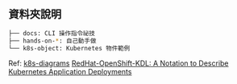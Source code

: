 ## 資料夾說明

```bash
├── docs: CLI 操作指令祕技
├── hands-on-*: 自己動手做
└── k8s-object: Kubernetes 物件範例
```

Ref: [k8s-diagrams](https://github.com/cloudogu/k8s-diagrams)
     [RedHat-OpenShift-KDL: A Notation to Describe Kubernetes Application Deployments](https://www.openshift.com/blog/kdl-notation-kubernetes-app-deploy)